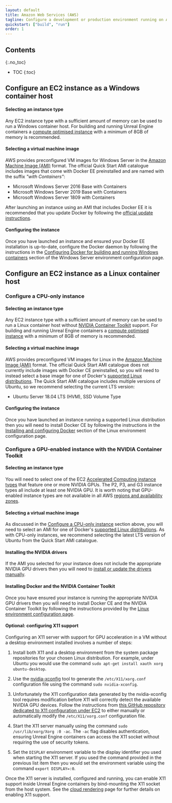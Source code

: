 ```yaml
---
layout: default
title: Amazon Web Services (AWS)
tagline: Configure a development or production environment running on AWS.
quickstart: ["build", "run"]
order: 1
---
```


## Contents
{:.no_toc}

* TOC
{:toc}


## Configure an EC2 instance as a Windows container host

#### Selecting an instance type

Any EC2 instance type with a sufficient amount of memory can be used to run a Windows container host. For building and running Unreal Engine containers a [compute optimised instance](https://aws.amazon.com/ec2/instance-types/#Compute_Optimized) with a minimum of 8GB of memory is recommended.

#### Selecting a virtual machine image

AWS provides preconfigured VM images for Windows Server in the [Amazon Machine Image (AMI)](https://docs.aws.amazon.com/AWSEC2/latest/UserGuide/AMIs.html) format. The official Quick Start AMI catalogue includes images that come with Docker EE preinstalled and are named with the suffix *"with Containers"*:

- Microsoft Windows Server 2016 Base with Containers
- Microsoft Windows Server 2019 Base with Containers
- Microsoft Windows Server 1809 with Containers

After launching an instance using an AMI that includes Docker EE it is recommended that you update Docker by following the [official update instructions](https://docs.docker.com/install/windows/docker-ee/#update-docker-engine---enterprise).

#### Configuring the instance

Once you have launched an instance and ensured your Docker EE installation is up-to-date, configure the Docker daemon by following the instructions in the [Configuring Docker for building and running Windows containers](./local-windows-server#configuring-docker-for-building-and-running-windows-containers) section of the Windows Server environment configuration page.


## Configure an EC2 instance as a Linux container host

### Configure a CPU-only instance

#### Selecting an instance type

Any EC2 instance type with a sufficient amount of memory can be used to run a Linux container host without [NVIDIA Container Toolkit](../concepts/nvidia-docker) support. For building and running Unreal Engine containers a [compute optimised instance](https://aws.amazon.com/ec2/instance-types/#Compute_Optimized) with a minimum of 8GB of memory is recommended.

#### Selecting a virtual machine image

AWS provides preconfigured VM images for Linux in the [Amazon Machine Image (AMI)](https://docs.aws.amazon.com/AWSEC2/latest/UserGuide/AMIs.html) format. The official Quick Start AMI catalogue does not currently include images with Docker CE preinstalled, so you will need to instead select a base image for one of Docker's [supported Linux distributions](https://docs.docker.com/install/#supported-platforms). The Quick Start AMI catalogue includes multiple versions of Ubuntu, so we recommend selecting the current LTS version:

- Ubuntu Server 18.04 LTS (HVM), SSD Volume Type

#### Configuring the instance

Once you have launched an instance running a supported Linux distribution then you will need to install Docker CE by following the instructions in the [Installing and configuring Docker](./local-linux#installing-and-configuring-docker) section of the Linux environment configuration page.

### Configure a GPU-enabled instance with the NVIDIA Container Toolkit

#### Selecting an instance type

You will need to select one of the EC2 [Accelerated Computing instance types](https://aws.amazon.com/ec2/instance-types/#Accelerated_Computing) that feature one or more NVIDIA GPUs. The P2, P3, and G3 instance types all include at least one NVIDIA GPU. It is worth noting that GPU-enabled instance types are not available in all AWS [regions and availability zones](https://docs.aws.amazon.com/AWSEC2/latest/UserGuide/using-regions-availability-zones.html).

#### Selecting a virtual machine image

As discussed in the [Configure a CPU-only instance](#configure-a-cpu-only-instance) section above, you will need to select an AMI for one of Docker's [supported Linux distributions](https://docs.docker.com/install/#supported-platforms). As with CPU-only instances, we recommend selecting the latest LTS version of Ubuntu from the Quick Start AMI catalogue.

#### Installing the NVIDIA drivers

If the AMI you selected for your instance does not include the appropriate NVIDIA GPU drivers then you will need to [install or update the drivers manually](https://docs.aws.amazon.com/AWSEC2/latest/UserGuide/install-nvidia-driver.html).

#### Installing Docker and the NVIDIA Container Toolkit

Once you have ensured your instance is running the appropriate NVIDIA GPU drivers then you will need to install Docker CE and the NVIDIA Container Toolkit by following the instructions provided by the [Linux environment configuration page](./local-linux).

#### Optional: configuring X11 support

Configuring an X11 server with support for GPU acceleration in a VM without a desktop environment installed involves a number of steps:

1. Install both X11 and a desktop environment from the system package repositories for your chosen Linux distribution. For example, under Ubuntu you would use the command `sudo apt-get install xauth xorg ubuntu-desktop`.

2. Use the [nvidia-xconfig](https://manpages.debian.org/stretch/nvidia-xconfig/nvidia-xconfig.1.en.html) tool to generate the `/etc/X11/xorg.conf` configuration file using the command `sudo nvidia-xconfig`.

3. Unfortunately the X11 configuration data generated by the nvidia-xconfig tool requires modification before X11 will correctly detect the available NVIDIA GPU devices. Follow the instructions from [this GitHub repository dedicated to X11 configuration under EC2](https://github.com/agisoft-llc/cloud-scripts) to either manually or automatically modify the `/etc/X11/xorg.conf` configuration file.

4. Start the X11 server manually using the command `sudo /usr/lib/xorg/Xorg :0 -ac`. The `-ac` flag disables authentication, ensuring Unreal Engine containers can access the X11 socket without requiring the use of security tokens.

5. Set the `DISPLAY` environment variable to the display identifier you used when starting the X11 server. If you used the command provided in the previous list item then you would set the environment variable using the command `export DISPLAY=:0`.

Once the X11 server is installed, configured and running, you can enable X11 support inside Unreal Engine containers by bind-mounting the X11 socket from the host system. See the [cloud rendering](../use-cases/cloud-rendering) page for further details on enabling X11 support.
